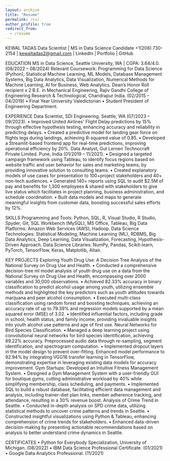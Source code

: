```yaml
---
layout: archive
title: "Resume"
permalink: /cv/
author_profile: true
redirect_from:
  - /resume
---
```


KEWAL TADAS
Data Scientist | MS in Data Science Candidate
+1(206) 730-2154 | kewaltadas2@gmail.com | LinkedIn | Portfolio | GitHub

EDUCATION
MS in Data Science, Seattle University, WA | CGPA: 3.64/4.0. (08/2022 – 08/2024)
Relevant Coursework: Programming for Data Science (Python), Statistical Machine Learning, ML Models, Database Management
Systems, Big Data Analytics, Data Visualization, Numerical Methods for Machine Learning, AI for Business, Web Analytics.
Dean’s Honor Roll recipient x 2
B.E. in Mechanical Engineering, Rajiv Gandhi College of Engineering Research & Technological, Chandrapur India. (02/2015 – 04/2019)
• Final Year University Valedictorian
• Student President of Engineering Department.

EXPERIENCE
Data Scientist, SDI Engineering. Seattle, WA (07/2023 – 09/2023).
• Improved United Airlines' Flight Delay predictions by 15% through effective hypothesis testing, enhancing accuracy and
reliability in predicting delays.
• Created a predictive model for landing gear force on flights legs during landings, achieving R-squared value of 0.85.
• Developed a Streamlit-based frontend app for real-time predictions, improving operational efficiency by 20%.
Data Analyst, Gut Lernen Technocraft Private Limited. Pune, India (01/2019 – 11/2021).
• Designed a targeted campaign framework using Tableau, to identify focus regions based on website traffic and user behavior for
sales and marketing teams, by providing innovative solution to consulting teams.
• Created explanatory models of use cases for presentation to 100+project stakeholders and 40+ non-tech audiences.
• Generated 140+ reports using SQL to audit $2.5M of pay and benefits for 1,300 employees & shared with stakeholders to give
live status which facilitates in project planning, business administration, and schedule coordination.
• Built data models and maps to generate meaningful insights from customer data, boosting successful sales efforts by 12%.

SKILLS
Programming and Tools: Python, SQL, R, Visual Studio, R Studio, Spyder, Git, SQL Workbench (MySQL), MS Office, Tableau, Big
Data Platforms: Amazon Web Services (AWS), Hadoop.
Data Science Technologies: Statistical Modeling, Machine Learning (ML), RDBMS, Big Data Analytics, Deep Learning, Data
Visualization, Forecasting, Hypothesis-Driven Approach.
Data Science Libraries: NumPy, Pandas, Scikit-learn, PyTorch, TensorFlow, Keras, Matplotlib, Altair.

KEY PROJECTS
Exploring Youth Drug Use: A Decision Tree Analysis of the National Survey on Drug Use and Health.
• Conducted a comprehensive decision-tree ml model analysis of youth drug use on a data from the National Survey on Drug Use
and Health, encompassing over 2000 variables and 30,000 observations.
• Achieved 82.33% accuracy in binary classification to predict alcohol usage among youth, utilizing ensemble methods and
highlighted the key predictors such as youth attitudes towards marijuana and peer alcohol consumption.
• Executed multi-class classification using random forest and boosting techniques, achieving an accuracy rate of up to 79.39% and
regression models supported by a mean squared error (MSE) of 3.02.
• Identified influential factors, including grade in school, health status, and family income, providing invaluable insights into youth
alcohol use patterns and age of first use.
Neural Networks for Bird Species Classification.
• Managed a deep learning project using convolutional neural networks for bird species identification, achieving 89.22% accuracy.
Preprocessed audio data through re-sampling, segment identification, and spectrogram computation.
• Implemented dropout layers in the model design to prevent over-fitting. Enhanced model performance to 92.94% by integrating
VGG16 transfer learning in TensorFlow, demonstrating expertise in leveraging existing data models for accuracy improvement.
Gym Startups: Developed an Intuitive Fitness Management System.
• Designed a Gym Management System with a user-friendly GUI for boutique gyms, cutting administrative workload by 40%
while simplifying membership, class scheduling, and payments.
• Implemented SQL to build a robust database, facilitating efficient data management and analysis, including trainer-diet plan
links, member adherence tracking, and attendance, resulting in a 30% revenue boost.
Analysis of Crime Trend in Seattle.
• Conducted in-depth analysis on SPD crime data, utilizing statistical methods to uncover crime patterns and trends in Seattle.
• Constructed insightful visualizations using Python & Tableau, enhancing comprehension of crime trends for stakeholders.
• Enhanced data-driven decision-making by presenting actionable recommendations based on analysis to better understand crime
dynamics in Seattle.

CERTIFICATES
• Python for Everybody Specialization, University of Michigan. (08/2022)
• IBM Data Science Professional Certificate. (01/2021) 
• Google Data Analytics Professional. (11/2021)
